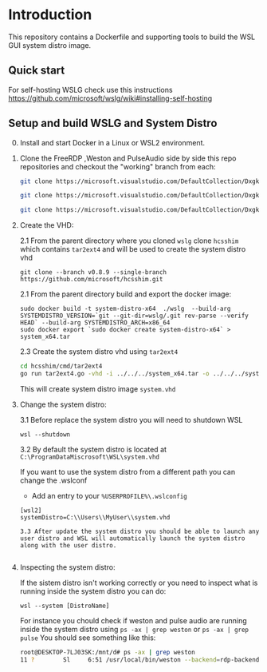 # Introduction

This repository contains a Dockerfile and supporting tools to build the WSL GUI system distro image.

## Quick start

For self-hosting WSLG check use this instructions https://github.com/microsoft/wslg/wiki#installing-self-hosting

## Setup and build WSLG and System Distro

0. Install and start Docker in a Linux or WSL2 environment.

1. Clone the FreeRDP ,Weston and PulseAudio side by side this repo repositories and checkout the "working" branch from each:

    ```bash
    git clone https://microsoft.visualstudio.com/DefaultCollection/DxgkLinux/_git/FreeRDP vendor/FreeRDP -b working

    git clone https://microsoft.visualstudio.com/DefaultCollection/DxgkLinux/_git/weston vendor/weston -b working

    git clone https://microsoft.visualstudio.com/DefaultCollection/DxgkLinux/_git/pulseaudio vendor/pulseaudio -b working
    ```

2. Create the VHD:

    2.1 From the parent directory where you cloned `wslg` clone `hcsshim` which contains `tar2ext4` and will be used to create the system distro vhd
    ```
    git clone --branch v0.8.9 --single-branch https://github.com/microsoft/hcsshim.git
    ```
    
    2.1 From the parent directory build and export the docker image:
    ```
    sudo docker build -t system-distro-x64  ./wslg  --build-arg SYSTEMDISTRO_VERSION=`git --git-dir=wslg/.git rev-parse --verify HEAD` --build-arg SYSTEMDISTRO_ARCH=x86_64
    sudo docker export `sudo docker create system-distro-x64` > system_x64.tar
    ```
    
    2.3 Create the system distro vhd using `tar2ext4`
    
    ```bash
    cd hcsshim/cmd/tar2ext4
    go run tar2ext4.go -vhd -i ../../../system_x64.tar -o ../../../system.vhd
    ```
    
    This will create system distro image `system.vhd`

3. Change the system distro:

    3.1 Before replace the system distro you will need to shutdown WSL
    
    ```
    wsl --shutdown
    ```
    
    3.2 By default the system distro is located at `C:\ProgramDataMiscrosoft\WSL\system.vhd`
    
    If you want to use the system distro from a different path you can change the .wslconf

    * Add an entry to your `%USERPROFILE%\.wslconfig`

    ```
    [wsl2]
    systemDistro=C:\\Users\\MyUser\\system.vhd
    
    3.3 After update the system distro you should be able to launch any user distro and WSL will automatically launch the system distro along with the user distro.
    

4. Inspecting the system distro:

    If the sistem distro isn't working correctly or you need to inspect what is running inside the system distro you can do:

    ```
    wsl --system [DistroName]
    ```

    For instance you chould check if weston and pulse audio are running inside the system distro using `ps -ax | grep weston` or `ps -ax | grep pulse`
    You should see something like this:
    ```bash
    root@DESKTOP-7LJ03SK:/mnt/d# ps -ax | grep weston
   11 ?        Sl     6:51 /usr/local/bin/weston --backend=rdp-backend.so --xwayland --shell=rdprail-shell.so --log=/mnt/wslg/weston.log
    ```
